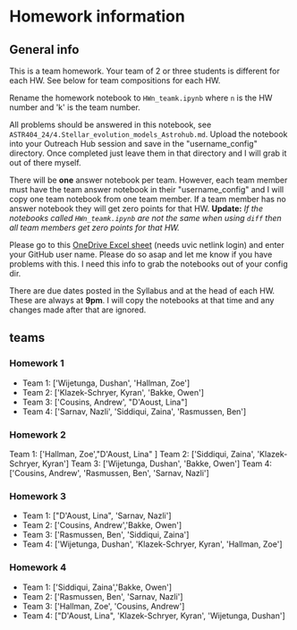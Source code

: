 # Homework information

## General info

This is a team homework. Your team of 2 or three students is different for each HW. See below for team compositions for each HW.

Rename the homework notebook to `HWn_teamk.ipynb` where `n` is the HW number and 'k' is the team number. 

All problems should be answered in this notebook, see `ASTR404_24/4.Stellar_evolution_models_Astrohub.md`. Upload the notebook into your Outreach Hub session and save in the "username_config" directory. Once completed just leave them in that directory and I will grab it out of there myself. 

There will be **one** answer notebook per team. However, each team member must have the team answer notebook in their "username_config" and I will copy one team notebook from one team member. If a team member has no answer notebook they will get zero points for that HW. **Update:** _If the notebooks called `HWn_teamk.ipynb` are not the same when using `diff` then all team members get zero points for that HW._ 

Please go to this [OneDrive Excel sheet](https://uvic-my.sharepoint.com/:x:/g/personal/fherwig_uvic_ca/ERmUVw8TZltKssJnrOhxjtsBMxl-Dea-SeKxn5CiGib81A?e=7DoaPw) (needs uvic netlink login) and enter your GitHub user name. Please do so asap and let me know if you have problems with this. I need this info to grab the notebooks out of your config dir. 

There are due dates posted in the Syllabus and at the head of each HW. These are always at **9pm**. I will copy the notebooks at that time and any changes made after that are ignored.


## teams

### Homework 1
* Team 1:  ['Wijetunga, Dushan', 'Hallman, Zoe']
* Team 2:  ['Klazek-Schryer, Kyran', 'Bakke, Owen']
* Team 3:  ['Cousins, Andrew', "D'Aoust, Lina"]
* Team 4:  ['Sarnav, Nazli', 'Siddiqui, Zaina', 'Rasmussen, Ben']

### Homework 2
Team 1:  ['Hallman, Zoe',"D'Aoust, Lina" ]
Team 2:  ['Siddiqui, Zaina', 'Klazek-Schryer, Kyran']
Team 3:  ['Wijetunga, Dushan', 'Bakke, Owen']
Team 4:  ['Cousins, Andrew', 'Rasmussen, Ben', 'Sarnav, Nazli']

### Homework 3
* Team 1:  ["D'Aoust, Lina", 'Sarnav, Nazli']
* Team 2:  ['Cousins, Andrew','Bakke, Owen']
* Team 3:  ['Rasmussen, Ben', 'Siddiqui, Zaina']
* Team 4:  ['Wijetunga, Dushan', 'Klazek-Schryer, Kyran', 'Hallman, Zoe']

### Homework 4
* Team 1:  ['Siddiqui, Zaina','Bakke, Owen']
* Team 2:  ['Rasmussen, Ben', 'Sarnav, Nazli']
* Team 3:  ['Hallman, Zoe', 'Cousins, Andrew']
* Team 4:  ["D'Aoust, Lina", 'Klazek-Schryer, Kyran', 'Wijetunga, Dushan']
